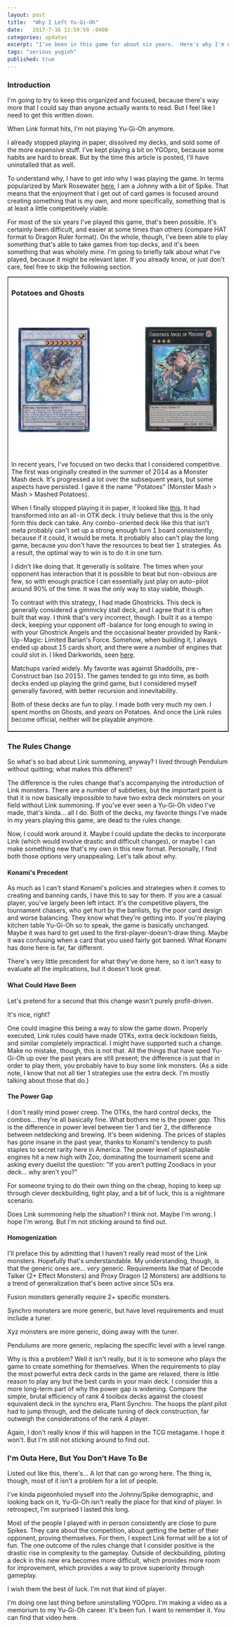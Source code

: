 ```yaml
---
layout: post
title:  "Why I Left Yu-Gi-Oh"
date:   2017-7-16 11:59:59 -0400
categories: updates
excerpt: "I've been in this game for about six years.  Here's why I'm not anymore."
tags: "serious yugioh"
published: true
---
```


<h3>Introduction</h3>
I'm going to try to keep this organized and focused, because there's way more that I could say than anyone actually wants to read.  But I feel like I need to get this written down.

When Link format hits, I'm not playing Yu-Gi-Oh anymore.

I already stopped playing in paper, dissolved my decks, and sold some of the more expensive stuff.  I've kept playing a bit on YGOpro, because some habits are hard to break.  But by the time this article is posted, I'll have uninstalled that as well.

To understand why, I have to get into why I was playing the game.  In terms popularized by Mark Rosewater <a href="http://magic.wizards.com/en/articles/archive/making-magic/timmy-johnny-and-spike-2002-03-08" target="_blank">here</a>, I am a Johnny with a bit of Spike.  That means that the enjoyment that I get out of card games is focused around creating something that is my own, and more specifically, something that is at least a little competitively viable.

For most of the six years I've played this game, that's been possible.  It's certainly been difficult, and easier at some times than others (compare HAT format to Dragon Ruler format).  On the whole, though, I've been able to play something that's able to take games from top decks, and it's been something that was wholely mine.  I'm going to briefly talk about what I've played, because it might be relevant later.  If you already know, or just don't care, feel free to skip the following section.


<table border="1">
<tr><td>
<h3>Potatoes and Ghosts</h3>
<img class="post" src="/resources/ghostplant.png">
<p>
In recent years, I've focused on two decks that I considered competitive.  The first was originally created in the summer of 2014 as a Monster Mash deck.  It's progressed a lot over the subsequent years, but some aspects have persisted.  I gave it the name "Potatoes" (Monster Mash > Mash > Mashed Potatoes).
</p><p>
When I finally stopped playing it in paper, it looked like <a href="https://1600hp.github.io/videos/2017/02/24/A-Farewell-To-Potatoes.html" target="_blank">this</a>.  It had transformed into an all-in OTK deck.  I truly believe that this is the only form this deck can take.  Any combo-oriented deck like this that isn't meta probably can't set up a strong enough turn 1 board consistently, because if it could, it would be meta.  It probably also can't play the long game, because you don't have the resources to beat tier 1 strategies.  As a result, the optimal way to win is to do it in one turn.
</p><p>
I didn't like doing that.  It generally is solitaire.  The times when your opponent has interaction that it is possible to beat but non-obvious are few, so with enough practice I can essentially just play on auto-pilot around 90% of the time.  It was the only way to stay viable, though.
</p><p>
To contrast with this strategy, I had made Ghostricks.  This deck is generally considered a gimmicky stall deck, and I agree that it is often built that way.  I think that's very incorrect, though.  I built it as a tempo deck, keeping your opponent off-balance for long enough to swing in with your Ghostrick Angels and the occasional beater provided by Rank-Up-Magic: Limited Barian's Force.  Somehow, when building it, I always ended up about 15 cards short, and there were a number of engines that could slot in.  I liked Darkworlds, seen <a href="https://www.youtube.com/watch?v=lm7_JxGbTU8" target="_blank">here</a>.
</p><p>
Matchups varied widely.  My favorite was against Shaddolls, pre-Construct ban (so 2015).  The games tended to go into time, as both decks ended up playing the grind game, but I considered myself generally favored, with better recursion and innevitability.
</p><p>
Both of these decks are fun to play.  I made both very much my own.  I spent months on Ghosts, and <em>years</em> on Potatoes.  And once the Link rules become official, neither will be playable anymore.
</p>
</td></tr>
</table>
<h3>The Rules Change</h3>

So what's so bad about Link summoning, anyway?  I lived through Pendulum without quitting; what makes this different?

The difference is the rules change that's accompanying the introduction of Link monsters.  There are a number of subtleties, but the important point is that it is now basically impossible to have two extra deck monsters on your field without Link summoning.  If you've ever seen a Yu-Gi-Oh video I've made, that's kinda... all I do.  Both of the decks, my favorite things I've made in my years playing this game, are dead to the rules change.

Now, I could work around it.  Maybe I could update the decks to incorporate Link (which would involve drastic and difficult changes), or maybe I can make something new that's my own in this new format.  Personally, I find both those options very unappealing.  Let's talk about why.

<h4>Konami's Precedent</h4>

As much as I can't stand Konami's policies and strategies when it comes to creating and banning cards, I have this to say for them.  If you are a casual player, you've largely been left intact.  It's the competitive players, the tournament chasers, who get hurt by the banlists, by the poor card design and worse balancing.  They know what they're getting into.  If you're playing kitchen table Yu-Gi-Oh so to speak, the game is basically unchanged.  Maybe it was hard to get used to the first-player-doesn't-draw thing.  Maybe it was confusing when a card that you used fairly got banned.  What Konami has done here is far, far different.

There's very little precedent for what they've done here, so it isn't easy to evaluate all the implications, but it doesn't look great.

<h4>What Could Have Been</h4>

Let's pretend for a second that this change wasn't purely profit-driven.

It's nice, right?

One could imagine this being a way to slow the game down.  Properly executed, Link rules could have made OTKs, extra deck lockdown fields, and similar completely impractical.  I might have supported such a change.  Make no mistake, though, this is not that.  All the things that have sped Yu-Gi-Oh up over the past years are still present; the difference is just that in order to play them, you probably have to buy some link monsters.  (As a side note, I know that not all tier 1 strategies use the extra deck.  I'm mostly talking about those that do.)

<h4>The Power Gap</h4>

I don't really mind power creep.  The OTKs, the hard control decks, the combos... they're all basically fine.  What bothers me is the power <em>gap</em>.  This is the difference in power level between tier 1 and tier 2, the difference between netdecking and brewing.  It's been widening.  The prices of staples has gone insane in the past year, thanks to Konami's tendency to push staples to secret rarity here in America.  The power level of splashable engines hit a new high with Zoo, dominating the tournament scene and asking every duelist the question: "If you aren't putting Zoodiacs in your deck... why aren't you?"

For someone trying to do their own thing on the cheap, hoping to keep up through clever deckbuilding, tight play, and a bit of luck, this is a nightmare scenario.

Does Link summoning help the situation?  I think not.  Maybe I'm wrong.  I hope I'm wrong.  But I'm not sticking around to find out.

<h4>Homogenization</h4>

I'll preface this by admitting that I haven't really read most of the Link monsters.  Hopefully that's understandable.  My understanding, though, is that the generic ones are... <em>very</em> generic.  Requirements like that of Decode Talker (2+ Effect Monsters) and Proxy Dragon (2 Monsters) are additions to a trend of generalization that's been active since 5Ds era.

Fusion monsters generally require 2+ specific monsters.

Synchro monsters are more generic, but have level requirements and must include a tuner.

Xyz monsters are more generic, doing away with the tuner.

Pendulums are more generic, replacing the specific level with a level range.

Why is this a problem?  Well it isn't really, but it is to someone who plays the game to create something for themselves.  When the requirements to play the most powerful extra deck cards in the game are relaxed, there is little reason to play any but the best cards in your main deck.  I consider this a more long-term part of why the power gap is widening.  Compare the simple, brutal efficiency of rank 4 toolbox decks against the closest equivalent deck in the synchro era, Plant Synchro.  The hoops the plant pilot had to jump through, and the delicate tuning of deck construction, far outweigh the considerations of the rank 4 player.

Again, I don't really know if this will happen in the TCG metagame.  I hope it won't.  But I'm still not sticking around to find out.

<h3>I'm Outa Here, But You Don't Have To Be</h3>

Listed out like this, there's... A lot that can go wrong here.  The thing is, though, most of it isn't a problem for a lot of people.

I've kinda pigeonholed myself into the Johnny/Spike demographic, and looking back on it, Yu-Gi-Oh isn't really the place for that kind of player.  In retrospect, I'm surprised I lasted this long.

Most of the people I played with in person consistently are close to pure Spikes.  They care about the competition, about getting the better of their opponent, proving themselves.  For them, I expect Link format will be a lot of fun.  The one outcome of the rules change that I consider positive is the drastic rise in complexity to the gameplay.  Outside of deckbuilding, piloting a deck in this new era becomes more difficult, which provides more room for improvement, which provides a way to prove superiority through gameplay.

I wish them the best of luck.  I'm not that kind of player.

I'm doing one last thing before uninstalling YGOpro.  I'm making a video as a memorium to my Yu-Gi-Oh career.  It's been fun.  I want to remember it.  You can find that video here.